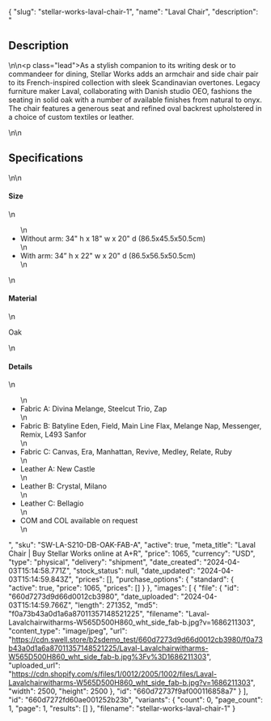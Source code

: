 {
  "slug": "stellar-works-laval-chair-1",
  "name": "Laval Chair",
  "description": "<h2>Description</h2>\n<!-- split -->\n<p class=\"lead\">As a stylish companion to its writing desk or to commandeer for dining, Stellar Works adds an armchair and side chair pair to its French-inspired collection with sleek Scandinavian overtones. Legacy furniture maker Laval, collaborating with Danish studio OEO, fashions the seating in solid oak with a number of available finishes from natural to onyx. The chair features a generous seat and refined oval backrest upholstered in a choice of custom textiles or leather. </p>\n<!-- split -->\n<h2>Specifications</h2>\n<!-- split -->\n<h4>Size</h4>\n<ul>\n<li>Without arm: 34\" h x 18\" w x 20\" d (86.5x45.5x50.5cm)</li>\n<li>With arm: 34” h x 22\" w x 20\" d (86.5x56.5x50.5cm)</li>\n</ul>\n<h4>Material</h4>\n<p>Oak</p>\n<h4>Details</h4>\n<ul>\n<li>Fabric A: Divina Melange, Steelcut Trio, Zap</li>\n<li>Fabric B: Batyline Eden, Field, Main Line Flax, Melange Nap, Messenger, Remix, L493 Sanfor</li>\n<li>Fabric C: Canvas, Era, Manhattan, Revive, Medley, Relate, Ruby</li>\n<li>Leather A: New Castle</li>\n<li>Leather B: Crystal, Milano</li>\n<li>Leather C: Bellagio</li>\n<li>COM and COL available on request</li>\n</ul>",
  "sku": "SW-LA-S210-DB-OAK-FAB-A",
  "active": true,
  "meta_title": "Laval Chair | Buy Stellar Works online at A+R",
  "price": 1065,
  "currency": "USD",
  "type": "physical",
  "delivery": "shipment",
  "date_created": "2024-04-03T15:14:58.771Z",
  "stock_status": null,
  "date_updated": "2024-04-03T15:14:59.843Z",
  "prices": [],
  "purchase_options": {
    "standard": {
      "active": true,
      "price": 1065,
      "prices": []
    }
  },
  "images": [
    {
      "file": {
        "id": "660d7273d9d66d0012cb3980",
        "date_uploaded": "2024-04-03T15:14:59.766Z",
        "length": 271352,
        "md5": "f0a73b43a0d1a6a87011357148521225",
        "filename": "Laval-Lavalchairwitharms-W565D500H860_wht_side_fab-b.jpg?v=1686211303",
        "content_type": "image/jpeg",
        "url": "https://cdn.swell.store/b2sdemo_test/660d7273d9d66d0012cb3980/f0a73b43a0d1a6a87011357148521225/Laval-Lavalchairwitharms-W565D500H860_wht_side_fab-b.jpg%3Fv%3D1686211303",
        "uploaded_url": "https://cdn.shopify.com/s/files/1/0012/2005/1002/files/Laval-Lavalchairwitharms-W565D500H860_wht_side_fab-b.jpg?v=1686211303",
        "width": 2500,
        "height": 2500
      },
      "id": "660d72737f9af000116858a7"
    }
  ],
  "id": "660d7272fd60ae001252b23b",
  "variants": {
    "count": 0,
    "page_count": 1,
    "page": 1,
    "results": []
  },
  "filename": "stellar-works-laval-chair-1"
}